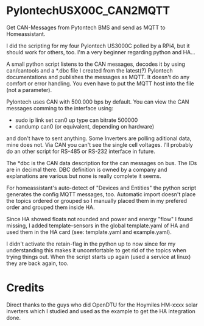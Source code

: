 # PylontechUSX00C_CAN2MQTT
Get CAN-Messages from Pytontech BMS and send as MQTT to Homeassistant.

I did the scripting for my four Pylontech US3000C polled by a RPi4, but it should work for others, too.
I'm a very beginner regarding python and HA...

A small python script listens to the CAN messages, decodes it by using can/cantools and
a *.dbc file I created from the latest(?) Pylontech documentations and publishes the
messages as MQTT. It doesn't do any comfort or error handling. You even have to put
the MQTT host into the file (not a parameter).

Pylontech uses CAN with 500.000 bps by default. You can view the CAN messages comming to 
the interface using: 

* sudo ip link set can0 up type can bitrate 500000
* candump can0  (or equivalent, depending on hardware) 

and don't have to sent anything. Some Inverters are polling aditional data, mine does not.
Via CAN you can't see the single cell voltages. I'll probably do an other script for
RS-485 or RS-232 interface in future.

The *dbc is the CAN data description for the can messages on bus. The IDs are in decimal there.
DBC definition is owned by a company and explanations are various but none is really complete
it seems. 

For homeassistant's auto-detect of "Devices and Entities" the python script generates the 
config MQTT messages, too. Automatic import doesn't place the topics ordered or grouped so 
I manually placed them in my prefered order and grouped them inside HA.

Since HA showed floats not rounded and power and energy "flow" I found missing, I added 
template-sensors in the global template.yaml of HA and used them in the HA card 
(see: template.yaml and example.yaml).

I didn't activate the retain-flag in the python up to now since for my understanding 
this makes it uncomfortable to get rid of the topics when trying things out.
When the script starts up again (used a service at linux) they are back again, too.

# Credits
Direct thanks to the guys who did OpenDTU for the Hoymiles HM-xxxx solar inverters which I studied
and used as the example to get the HA integration done.
